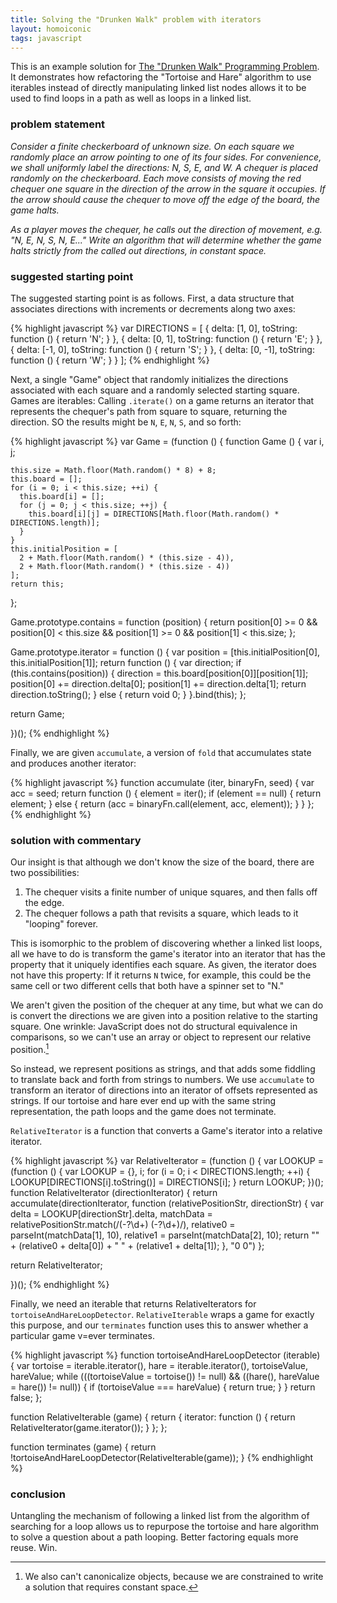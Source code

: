 ```yaml
---
title: Solving the "Drunken Walk" problem with iterators
layout: homoiconic
tags: javascript
---
```


This is an example solution for [The "Drunken Walk" Programming Problem](http://braythwayt.com/2013/02/17/a-drunken-walk.html). It demonstrates how refactoring the "Tortoise and Hare" algorithm to use iterables instead of directly manipulating linked list nodes allows it to be used to find loops in a path as well as loops in a linked list.

### problem statement

*Consider a finite checkerboard of unknown size. On each square we randomly place an arrow pointing to one of its four sides. For convenience, we shall uniformly label the directions: N, S, E, and W. A chequer is placed randomly on the checkerboard. Each move consists of moving the red chequer one square in the direction of the arrow in the square it occupies. If the arrow should cause the chequer to move off the edge of the board, the game halts.*

*As a player moves the chequer, he calls out the direction of movement, e.g. "N, E, N, S, N, E..." Write an algorithm that will determine whether the game halts strictly from the called out directions, in constant space.*

### suggested starting point

The suggested starting point is as follows. First, a data structure that associates directions with increments or decrements along two axes:


{% highlight javascript %}
var DIRECTIONS = [
                   {
                     delta: [1, 0],
                     toString: function () { return 'N'; }
                   },
                   {
                     delta: [0, 1],
                     toString: function () { return 'E'; }
                   },
                   {
                     delta: [-1, 0],
                     toString: function () { return 'S'; }
                   },
                   {
                     delta: [0, -1],
                     toString: function () { return 'W'; }
                   }
                 ];
{% endhighlight %}

Next, a single "Game" object that randomly initializes the directions associated with each square and a randomly selected starting square. Games are iterables: Calling `.iterate()` on a game returns an iterator that represents the chequer's path from square to square, returning the direction. SO the results might be `N`, `E`, `N`, `S`, and so forth:

{% highlight javascript %}
var Game = (function () {
  function Game () {
    var i,
        j;
    
    this.size = Math.floor(Math.random() * 8) + 8;
    this.board = [];
    for (i = 0; i < this.size; ++i) {
      this.board[i] = [];
      for (j = 0; j < this.size; ++j) {
        this.board[i][j] = DIRECTIONS[Math.floor(Math.random() * DIRECTIONS.length)];
      }
    }
    this.initialPosition = [
      2 + Math.floor(Math.random() * (this.size - 4)), 
      2 + Math.floor(Math.random() * (this.size - 4))
    ];
    return this;
  };
  
  Game.prototype.contains = function (position) {
    return position[0] >= 0 && position[0] < this.size && position[1] >= 0 && position[1] < this.size;
  };
  
  Game.prototype.iterator = function () {
    var position = [this.initialPosition[0], this.initialPosition[1]];
    return function () {
      var direction;
      if (this.contains(position)) {
        direction = this.board[position[0]][position[1]];
        position[0] += direction.delta[0];
        position[1] += direction.delta[1];
        return direction.toString();
      }
      else {
        return void 0;
      }
    }.bind(this);
  };
  
  return Game;
  
})();
{% endhighlight %}

Finally, we are given `accumulate`, a version of `fold` that accumulates state and produces another iterator:

{% highlight javascript %}
function accumulate (iter, binaryFn, seed) {
  var acc = seed;
  return function () {
    element = iter();
    if (element == null) {
      return element;
    }
    else {
      return (acc = binaryFn.call(element, acc, element));
    }
  }
};
{% endhighlight %}

### solution with commentary

Our insight is that although we don't know the size of the board, there are two possibilities:

1. The chequer visits a finite number of unique squares, and then falls off the edge.
2. The chequer follows a path that revisits a square, which leads to it "looping" forever.

This is isomorphic to the problem of discovering whether a linked list loops, all we have to do is transform the game's iterator into an iterator that has the property that it uniquely identifies each square. As given, the iterator does not have this property: If it returns `N` twice, for example, this could be the same cell or two different cells that both have a spinner set to "N."

We aren't given the position of the chequer at any time, but what we can do is convert the directions we are given into a position relative to the starting square. One wrinkle: JavaScript does not do structural equivalence in comparisons, so we can't use an array or object to represent our relative position.[^canonical]

[^canonical]: We also can't canonicalize objects, because we are constrained to write a solution that requires constant space.

So instead, we represent positions as strings, and that adds some fiddling to translate back and forth from strings to numbers. We use `accumulate` to transform an iterator of directions into an iterator of offsets represented as strings. If our tortoise and hare ever end up with the same string representation, the path loops and the game does not terminate.

`RelativeIterator` is a function that converts a Game's iterator into a relative iterator.

{% highlight javascript %}
var RelativeIterator = (function () {
  var LOOKUP = (function () {
    var LOOKUP = {},
        i;
    for (i = 0; i < DIRECTIONS.length; ++i) {
      LOOKUP[DIRECTIONS[i].toString()] = DIRECTIONS[i];
    }
    return LOOKUP;
  })();
  function RelativeIterator (directionIterator) {
    return accumulate(directionIterator, function (relativePositionStr, directionStr) {
      var delta = LOOKUP[directionStr].delta,
          matchData = relativePositionStr.match(/(-?\d+) (-?\d+)/),
          relative0 = parseInt(matchData[1], 10),
          relative1 = parseInt(matchData[2], 10);
      return "" + (relative0 + delta[0]) + " " + (relative1 + delta[1]);
    }, "0 0")
  };
  
  return RelativeIterator;
  
})();
{% endhighlight %}

Finally, we need an iterable that returns RelativeIterators for `tortoiseAndHareLoopDetector`. `RelativeIterable` wraps a game for exactly this purpose, and our `terminates` function uses this to answer whether a particular game v=ever terminates.

{% highlight javascript %}
function tortoiseAndHareLoopDetector (iterable) {
  var tortoise = iterable.iterator(),
      hare = iterable.iterator(), 
      tortoiseValue, 
      hareValue;
  while (((tortoiseValue = tortoise()) != null) && ((hare(), hareValue = hare()) != null)) {
    if (tortoiseValue === hareValue) {
      return true;
    }
  }
  return false;
};

function RelativeIterable (game) {
  return {
    iterator: function () {
      return RelativeIterator(game.iterator());
    }
  };
};

function terminates (game) {
  return !tortoiseAndHareLoopDetector(RelativeIterable(game));
}
{% endhighlight %}

### conclusion

Untangling the mechanism of following a linked list from the algorithm of searching for a loop allows us to repurpose the tortoise and hare algorithm to solve a question about a path looping. Better factoring equals more reuse. Win.